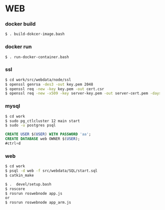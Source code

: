 # WEB
### docker build

```bash
$ . build-dokcer-image.bash
```
### docker run
```bash
$ . run-docker-container.bash
```
### ssl

```bash
$ cd work/src/webdata/node/ssl
$ openssl genrsa -des3 -out key.pem 2048
$ openssl req -new -key key.pem -out cert.csr
$ openssl req -new -x509 -key server-key.pem -out server-cert.pem -days 1095
```

### mysql
```bash
$ cd work
$ sudo pg_ctlcluster 12 main start
$ sudo -u postgres psql
```

```sql
CREATE USER $(USER) WITH PASSWORD 'aa';  
CREATE DATABASE web OWNER $(USER);
#ctrl+d 
```

### web
```bash
$ cd work
$ psql -d web -f src/webdata/SQL/start.sql
$ catkin_make
```

```bash
$ .  devel/setup.bash
$ roscore
$ rosrun roswebnode app.js
or
$ rosrun roswebnode app_arm.js
```

